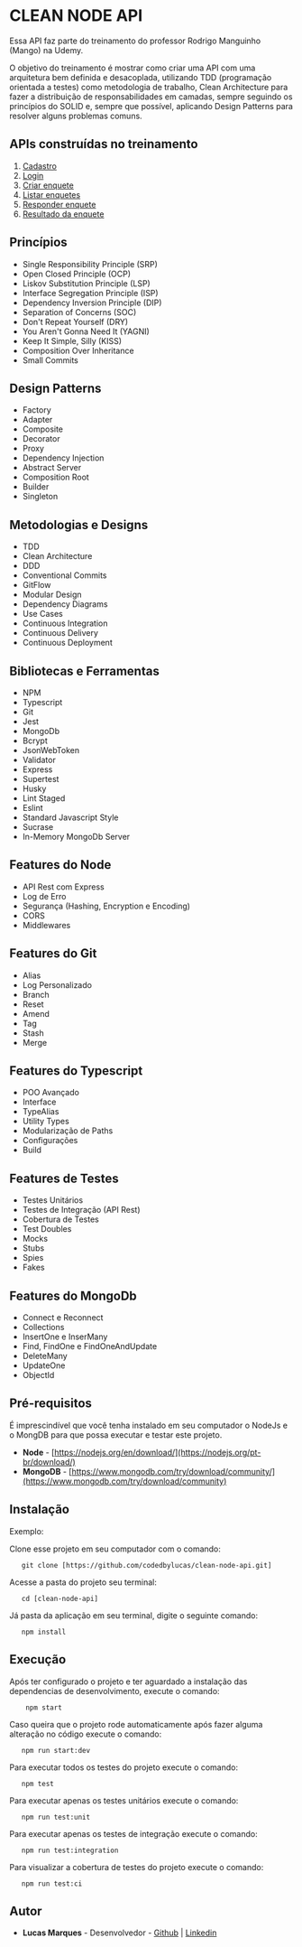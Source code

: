 # CLEAN NODE API 

Essa API faz parte do treinamento do professor Rodrigo Manguinho (Mango) na Udemy.

O objetivo do treinamento é mostrar como criar uma API com uma arquitetura bem definida e desacoplada, utilizando TDD (programação orientada a testes) como metodologia de trabalho, Clean Architecture para fazer a distribuição de responsabilidades em camadas, sempre seguindo os princípios do SOLID e, sempre que possível, aplicando Design Patterns para resolver alguns problemas comuns.


## APIs construídas no treinamento

1. [Cadastro](./requirements/signup.md)
2. [Login](./requirements/login.md)
3. [Criar enquete](./requirements/add-survey.md)
4. [Listar enquetes](./requirements/load-surveys.md)
5. [Responder enquete](./requirements/save-survey-result.md)
6. [Resultado da enquete](./requirements/load-survey-result.md)


## Princípios

- Single Responsibility Principle (SRP)
- Open Closed Principle (OCP)
- Liskov Substitution Principle (LSP)
- Interface Segregation Principle (ISP)
- Dependency Inversion Principle (DIP)
- Separation of Concerns (SOC)
- Don't Repeat Yourself (DRY)
- You Aren't Gonna Need It (YAGNI)
- Keep It Simple, Silly (KISS)
- Composition Over Inheritance
- Small Commits


## Design Patterns

- Factory
- Adapter
- Composite
- Decorator
- Proxy
- Dependency Injection
- Abstract Server
- Composition Root
- Builder
- Singleton


## Metodologias e Designs

- TDD
- Clean Architecture
- DDD
- Conventional Commits
- GitFlow
- Modular Design
- Dependency Diagrams
- Use Cases
- Continuous Integration
- Continuous Delivery
- Continuous Deployment


## Bibliotecas e Ferramentas

- NPM
- Typescript
- Git
- Jest
- MongoDb
- Bcrypt
- JsonWebToken
- Validator
- Express
- Supertest
- Husky
- Lint Staged
- Eslint
- Standard Javascript Style
- Sucrase
- In-Memory MongoDb Server


## Features do Node

- API Rest com Express
- Log de Erro
- Segurança (Hashing, Encryption e Encoding)
- CORS
- Middlewares


## Features do Git

- Alias
- Log Personalizado
- Branch
- Reset
- Amend
- Tag
- Stash
- Merge


## Features do Typescript

- POO Avançado
- Interface
- TypeAlias
- Utility Types
- Modularização de Paths
- Configurações
- Build


## Features de Testes

- Testes Unitários
- Testes de Integração (API Rest)
- Cobertura de Testes
- Test Doubles
- Mocks
- Stubs
- Spies
- Fakes

## Features do MongoDb

- Connect e Reconnect
- Collections
- InsertOne e InserMany
- Find, FindOne e FindOneAndUpdate
- DeleteMany
- UpdateOne
- ObjectId


## Pré-requisitos

É imprescindível que você tenha instalado em seu computador o NodeJs e o MongDB para que possa executar e testar este projeto.

- **Node** - [https://nodejs.org/en/download/](https://nodejs.org/pt-br/download/)
- **MongoDB** - [https://www.mongodb.com/try/download/community/](https://www.mongodb.com/try/download/community)

## Instalação

 Exemplo:

 Clone esse projeto em seu computador com o comando:

 ```
 	git clone [https://github.com/codedbylucas/clean-node-api.git]
 ```

 Acesse a pasta do projeto seu terminal:

 ```
 	cd [clean-node-api]
 ```

 Já pasta da aplicação em seu terminal, digite o seguinte comando:

 ```
 	npm install
 ```


## Execução

Após ter configurado o projeto e ter aguardado a instalação das dependencias de desenvolvimento, execute o comando:

```
 	npm start
```

 Caso queira que o projeto rode automaticamente após fazer alguma alteração no código execute o comando:

 ```
 	npm run start:dev
 ```

Para executar todos os testes do projeto execute o comando:

 ```
 	npm test
 ```

Para executar apenas os testes unitários execute o comando:

 ```
 	npm run test:unit
 ```

Para executar apenas os testes de integração execute o comando:

 ```
 	npm run test:integration
 ```

Para visualizar a cobertura de testes do projeto execute o comando:

 ```
 	npm run test:ci
 ```


## Autor

- **Lucas Marques** - Desenvolvedor - [Github](https://github.com/codedbylucas) | [Linkedin](https://www.linkedin.com/in/codedbylucas/)
 
